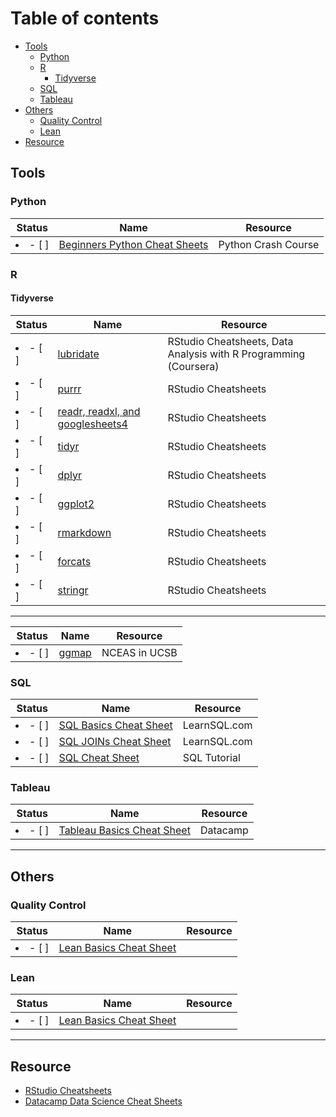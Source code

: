 # Table of contents
- [Tools](#tools)
  * [Python](#python)
  * [R](#r)
    + [Tidyverse](#tidyverse)
  * [SQL](#sql)
  * [Tableau](#tableau)
- [Others](#others)
  * [Quality Control](#quality-control)
  * [Lean](#lean)
- [Resource](#resource)

## Tools
### Python
| Status | Name | Resource |
| ---|---|---|
| <li>- [ ] </li> | [Beginners Python Cheat Sheets](https://github.com/lc4695/CheatSheet/blob/main/Python/Beginners%20Python%20Cheat%20Sheets.pdf) | Python Crash Course

### R
#### Tidyverse
| Status | Name | Resource |
| ---|---|---|
| <li>- [ ] </li> | [lubridate](https://github.com/lc4695/CheatSheet/blob/main/Dates%20and%20times%20with%20lubridate%20Cheat%20Sheet.pdf) | RStudio Cheatsheets, Data Analysis with R Programming (Coursera)
| <li>- [ ] </li> | [purrr](https://github.com/lc4695/CheatSheet/blob/main/Apply%20functions%20with%20purrr%20cheatsheet.pdf) | RStudio Cheatsheets
| <li>- [ ] </li> | [readr, readxl, and googlesheets4](https://github.com/lc4695/CheatSheet/blob/main/Data%20import%20with%20readr%2C%20readxl%2C%20and%20googlesheets4%20cheatsheet.pdf) | RStudio Cheatsheets
| <li>- [ ] </li> | [tidyr](https://github.com/lc4695/CheatSheet/blob/main/Data%20tidying%20with%20tidyr%20cheatsheet.pdf) | RStudio Cheatsheets
| <li>- [ ] </li> | [dplyr](https://github.com/lc4695/CheatSheet/blob/main/Data%20transformation%20with%20dplyr%20cheatsheet.pdf) | RStudio Cheatsheets
| <li>- [ ] </li> | [ggplot2](https://github.com/lc4695/CheatSheet/blob/main/Data%20visualization%20with%20ggplot2%20cheatsheet.pdf) | RStudio Cheatsheets
| <li>- [ ] </li> | [rmarkdown](https://github.com/lc4695/CheatSheet/blob/main/Dynamic%20documents%20with%20rmarkdown%20cheatsheet.pdf) | RStudio Cheatsheets
| <li>- [ ] </li> | [forcats](https://github.com/lc4695/CheatSheet/blob/main/Factors%20with%20forcats%20cheatsheet.pdf) | RStudio Cheatsheets
| <li>- [ ] </li> | [stringr](https://github.com/lc4695/CheatSheet/blob/main/String%20manipulation%20with%20stringr%20cheatsheet.pdf) | RStudio Cheatsheets


---
| Status | Name | Resource |
| ---|---|---|
| <li>- [ ] </li> | [ggmap](https://github.com/lc4695/CheatSheet/blob/main/R/ggmap%20Cheatsheet.pdf) | NCEAS in UCSB

### SQL
| Status | Name | Resource |
| ---|---|---|
| <li>- [ ] </li> | [SQL Basics Cheat Sheet](https://github.com/lc4695/CheatSheet/blob/main/SQL/SQL%20Basics%20Cheat%20Sheet.pdf) | LearnSQL.com
| <li>- [ ] </li> | [SQL JOINs Cheat Sheet](https://github.com/lc4695/CheatSheet/blob/main/SQL/SQL%20JOINs%20Cheat%20Sheet.pdf) | LearnSQL.com
| <li>- [ ] </li> | [SQL Cheat Sheet](https://github.com/lc4695/CheatSheet/blob/main/SQL/SQL%20Cheat%20Sheet.pdf) | SQL Tutorial

### Tableau
| Status | Name | Resource |
| ---|---|---|
| <li>- [ ] </li> | [Tableau Basics Cheat Sheet](https://github.com/lc4695/CheatSheet/blob/main/Tableau/Tableau%20Basics%20Cheat%20Sheet.pdf) | Datacamp
---
## Others

### Quality Control
| Status | Name | Resource |
| ---|---|---|
| <li>- [ ] </li> | [Lean Basics Cheat Sheet]((https://github.com/lc4695/CheatSheet/blob/main/Lean/Lean%20Cheat%20Sheet.pdf)) | 

### Lean
| Status | Name | Resource |
| ---|---|---|
| <li>- [ ] </li> | [Lean Basics Cheat Sheet]((https://github.com/lc4695/CheatSheet/blob/main/Lean/Lean%20Cheat%20Sheet.pdf)) | 

---
## Resource
- [RStudio Cheatsheets](https://www.rstudio.com/resources/cheatsheets/)  
- [Datacamp Data Science Cheat Sheets](https://www.datacamp.com/cheat-sheet)
